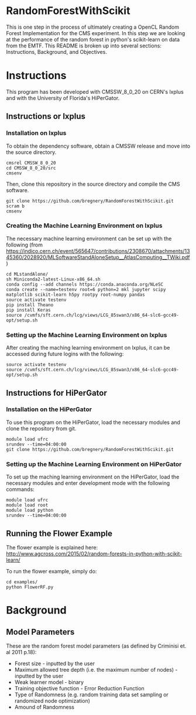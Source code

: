# RandomForestWithScikit

This is one step in the process of ultimately creating a OpenCL Random Forest Implementation for the CMS experiment.
In this step we are looking at the performance of the random forest in python's scikit-learn on data from the EMTF.
This README is broken up into several sections: Instructions, Background, and Objectives.

Instructions
============

This program has been developed with CMSSW_8_0_20 on CERN's lxplus and with the University of Florida's HiPerGator.

Instructions or lxplus
----------------------

### Installation on lxplus


To obtain the dependency software, obtain a CMSSW release and move into the source directory. 

    cmsrel CMSSW_8_0_20
    cd CMSSW_8_0_20/src
    cmsenv

Then, clone this repository in the source directory and compile the CMS software.

    git clone https://github.com/bregnery/RandomForestWithScikit.git
    scram b
    cmsenv

### Creating the Machine Learning Environment on lxplus


The necessary machine learning environment can be set up with the following (from https://indico.cern.ch/event/565647/contributions/2308670/attachments/1345360/2028920/MLSoftwareStandAloneSetup__AtlasComputing__TWiki.pdf)

    cd MLstandAlone/
    sh Miniconda2-latest-Linux-x86_64.sh
    conda config --add channels https://conda.anaconda.org/NLeSC
    conda create --name=testenv root=6 python=2 mkl jupyter scipy matplotlib scikit-learn h5py rootpy root-numpy pandas
    source activate testenv
    pip install Theano
    pip install Keras
    source /cvmfs/sft.cern.ch/lcg/views/LCG_85swan3/x86_64-slc6-gcc49-opt/setup.sh

### Setting up the Machine Learning Environment on lxplus


After creating the maching learning environment on lxplus, it can be accessed during future logins with the following:

    source activate testenv
    source /cvmfs/sft.cern.ch/lcg/views/LCG_85swan3/x86_64-slc6-gcc49-opt/setup.sh

Instructions for HiPerGator
---------------------------

### Installation on the HiPerGator

To use this program on the HiPerGator, load the necessary modules and clone the repository from git.

    module load ufrc
    srundev --time=04:00:00
    git clone https://github.com/bregnery/RandomForestWithScikit.git

### Setting up the Machine Learning Environment on HiPerGator

To set up the maching learning environment on the HiPerGator, load the necessary modules and enter development mode with the following commands:

    module load ufrc
    module load root
    module load python
    srundev --time=04:00:00

Running the Flower Example
--------------------------

The flower example is explained here: http://www.agcross.com/2015/02/random-forests-in-python-with-scikit-learn/

To run the flower example, simply do:

    cd examples/
    python FlowerRF.py

Background
==========

Model Parameters
----------------

These are the random forest model parameters (as defined by Criminisi et. al 2011 p.18):

 * Forest size - inputted by the user
 * Maximum allowed tree depth (i.e. the maximum number of nodes) - inputted by the user
 * Weak learner model - binary
 * Training objective function - Error Reduction Function
 * Type of Randomness (e.g. random training data set sampling or randomized node optimization)
 * Amound of Randomness
